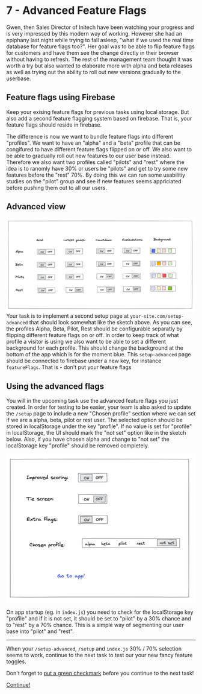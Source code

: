# 7 - Advanced Feature Flags
Gwen, then Sales Director of Initech have been watching your progress and is very impressed by this modern way of working. However she had an epiphany last night while trying to fall asleep, "what if we used the real time database for feature flags too?". Her goal was to be able to flip feature flags for customers and have them see the change directly in their browser without having to refresh. The rest of the management team thought it was worth a try but also wanted to elaborate more with alpha and beta releases as well as trying out the ability to roll out new versions gradually to the userbase.

## Feature flags using Firebase
Keep your exising feature flags for previous tasks using local storage. But also add a second feature flagging system based on firebase. That is, your feature flags should reside in firebase.

The difference is now we want to bundle feature flags into different "profiles". We want to have an "alpha" and a "beta" profile that can be congifured to have different feature flags flipped on or off. We also want to be able to gradually roll out new features to our user base instead. Therefore we also want two profiles called "pilots" and "rest" where the idea is to ranomly have 30% or users be "pilots" and get to try some new features before the "rest" 70%. By doing this we can run some usabilitiy studies on the "pilot" group and see if new features seems appriciated before pushing them out to all our users.

## Advanced view
![Sketch](assets/sketch3.png)
Your task is to implement a second setup page at `your-site.com/setup-advanced` that should look somewhat like the sketch above. As you can see, the profiles Alpha, Beta, Pilot, Rest should be configurable separatly by flipping different feature flags on or off. In order to keep track of what profile a visitor is using we also want to be able to set a different background for each profile. This should change the background at the bottom of the app which is for the moment blue. This `setup-advanced` page should be connected to firebase under a new key, for instance `featureFlags`. That is - don't put your feature flags

## Using the advanced flags
You will in the upcoming task use the advanced feature flags you just created. In order for testing to be easier, your team is also asked to update the `/setup` page to include a new "Chosen profile" section where we can set if we are a alpha, beta, pilot or rest user. The selected option should be stored in localStorage under the key "profile". If no value is set for "profile" in localStorage, the UI should mark the "not set" option like in the sketch below. Also, if you have chosen alpha and change to "not set" the localStorage key "profile" should be removed completely.

![Sketch](assets/sketch4.png)

On app startup (eg. in `index.js`) you need to check for the localStorage key "profile" and if it is not set, it should be set to "pilot" by a 30% chance and to "rest" by a 70% chance. This is a simple way of segmenting our user base into "pilot" and "rest".


---

When your `/setup-advanced`, `/setup` and `index.js` 30% / 70% selection seems to work, continue to the next task to test our your new fancy feature toggles.

Don't forget to [put a green checkmark](0-instructions.md) before you continue to the next task!

[Continue!](8-new-features-and-ab-testing.md)

